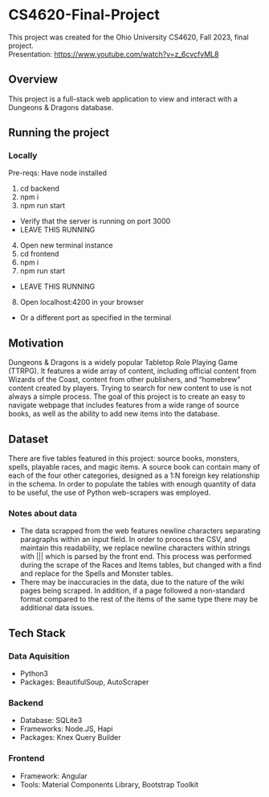 # CS4620-Final-Project
This project was created for the Ohio University CS4620, Fall 2023, final project.  
Presentation: https://www.youtube.com/watch?v=z_6cvcfvML8

## Overview
This project is a full-stack web application to view and interact with a Dungeons & Dragons database.

## Running the project
### Locally

Pre-reqs: Have node installed

1. cd backend
2. npm i
3. npm run start
- Verify that the server is running on port 3000
- LEAVE THIS RUNNING
4. Open new terminal instance
5. cd frontend
6. npm i
7. npm run start
  - LEAVE THIS RUNNING
8. Open localhost:4200 in your browser
- Or a different port as specified in the terminal

## Motivation
Dungeons & Dragons is a widely popular Tabletop Role Playing Game (TTRPG). It features a wide array of content, including official content from Wizards of the Coast, content from other publishers, and “homebrew” content created by players. Trying to search for new content to use is not always a simple process. The goal of this project is to create an easy to navigate webpage that includes features from a wide range of source books, as well as the ability to add new items into the database.

## Dataset
There are five tables featured in this project: source books, monsters, spells, playable races, and magic items. A source book can contain many of each of the four other categories, designed as a 1:N foreign key relationship in the schema. In order to populate the tables with enough quantity of data to be useful, the use of Python web-scrapers was employed.

### Notes about data
 - The data scrapped from the web features newline characters separating paragraphs within an input field. In order to process the CSV, and maintain this readability, we replace newline characters within strings with ||| which is parsed by the front end. This process was performed during the scrape of the Races and Items tables, but changed with a find and replace for the Spells and Monster tables.
 - There may be inaccuracies in the data, due to the nature of the wiki pages being scraped. In addition, if a page followed a non-standard format compared to the rest of the items of the same type there may be additional data issues.

## Tech Stack
### Data Aquisition
- Python3
- Packages: BeautifulSoup, AutoScraper

### Backend
- Database: SQLite3
- Frameworks: Node.JS, Hapi
- Packages: Knex Query Builder

### Frontend
- Framework: Angular
- Tools: Material Components Library, Bootstrap Toolkit
